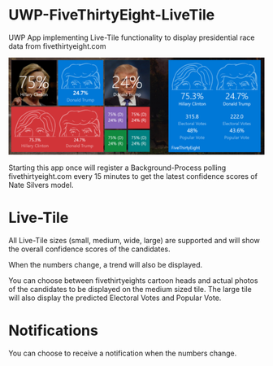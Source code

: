 # UWP-FiveThirtyEight-LiveTile
UWP App implementing Live-Tile functionality to display presidential race data from fivethirtyeight.com

![FiveThirtyEight Tile](previewlarge.png)

Starting this app once will register a Background-Process polling fivethirtyeight.com every 15 minutes to get the latest confidence scores of Nate Silvers model.

# Live-Tile

All Live-Tile sizes (small, medium, wide, large) are supported and will show the overall confidence scores of the candidates.

When the numbers change, a trend will also be displayed.

You can choose between fivethirtyeights cartoon heads and actual photos of the candidates to be displayed on the medium sized tile.
The large tile will also display the predicted Electoral Votes and Popular Vote.

# Notifications

You can choose to receive a notification when the numbers change.
